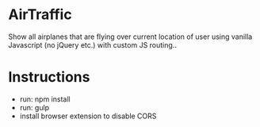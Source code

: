 # AirTraffic
Show all airplanes that are flying over current location of user using vanilla Javascript (no jQuery etc.) with custom JS routing..

# Instructions
<ul>
    <li>run: npm install</li>
    <li>run: gulp</li>
    <li>install browser extension to disable CORS</li>
<ul>
